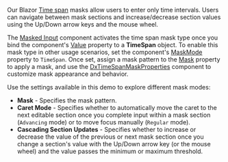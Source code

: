 Our Blazor [Time span](https://docs.devexpress.com/Blazor/404167/data-editors/masks/time-span-masks) masks allow users to enter only time intervals. Users can navigate between mask sections and increase/decrease section values using the Up/Down arrow keys and the mouse wheel.

The [Masked Input](https://docs.devexpress.com/Blazor/DevExpress.Blazor.DxMaskedInput-1) component activates the time span mask type once you bind the component's [Value](https://docs.devexpress.com/Blazor/DevExpress.Blazor.DxMaskedInput-1.Value) property to a **TimeSpan** object. To enable this mask type in other usage scenarios, set the component's [MaskMode](https://docs.devexpress.com/Blazor/DevExpress.Blazor.DxMaskedInput-1.MaskMode) property to `TimeSpan`. Once set, assign a mask pattern to the [Mask](https://docs.devexpress.com/Blazor/DevExpress.Blazor.DxMaskedInput-1.Mask) property to apply a mask, and use the [DxTimeSpanMaskProperties](https://docs.devexpress.com/Blazor/DevExpress.Blazor.DxTimeSpanMaskProperties) component to customize mask appearance and behavior.

Use the settings available in this demo to explore different mask modes:

* **Mask** - Specifies the mask pattern.
* **Caret Mode** - Specifies whether to automatically move the caret to the next editable section once you complete input within a mask section (`Advancing` mode) or to move focus manually (`Regular` mode).
* **Cascading Section Updates** - Specifies whether to increase or decrease the value of the previous or next mask section once you change a section's value with the Up/Down arrow key (or the mouse wheel) and the value passes the minimum or maximum threshold.
